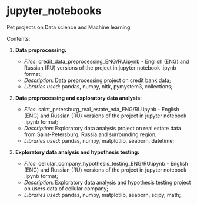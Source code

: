 # jupyter_notebooks
Pet projects on Data science and Machine learning

Contents:

1. **Data preprocessing:**
   - *Files*: credit_data_preprocessing_ENG/RU.ipynb - English (ENG) and Russian (RU) versions of the project in jupyter notebook .ipynb format;
   - *Description*: Data preprocessing project on credit bank data;
   - *Libraries used*: pandas, numpy, nltk, pymystem3, collections;

2. **Data preprocessing and exploratory data analysis:**
   - *Files*: saint_petersburg_real_estate_eda_ENG/RU.ipynb - English (ENG) and Russian (RU) versions of the project in jupyter notebook .ipynb format;
   - *Description*: Exploratory data analysis project on real estate data from Saint-Petersburg, Russia and surrounding region;
   - *Libraries used*: pandas, numpy, matplotlib, seaborn, datetime;

3. **Exploratory data analysis and hypothesis testing:**
   - *Files*: cellular_company_hypothesis_testing_ENG/RU.ipynb - English (ENG) and Russian (RU) versions of the project in jupyter notebook .ipynb format;
   - *Description*: Exploratory data analysis and hypothesis testing project on users data of cellular company;
   - *Libraries used*: pandas, numpy, matplotlib, seaborn, scipy, math;
